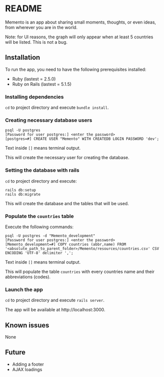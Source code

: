 # README

Memento is an app about sharing small moments, thoughts, or even ideas, from wherever you are in the world.

Note: for UI reasons, the graph will only appear when at least 5 countries will be listed. This is not a bug.

## Installation

To run the app, you need to have the following prerequisites installed:

- Ruby (lastest = 2.5.0)
- Ruby on Rails (lastest = 5.1.5)

### Installing dependencies

`cd` to project directory and execute `bundle install`.

### Creating necessary database users

```
psql -U postgres
[Password for user postgres:] <enter the password>
[postgres=#] CREATE USER "Memento" WITH CREATEDB LOGIN PASSWORD 'dev';
```
Text inside `[]` means terminal output.

This will create the necessary user for creating the database.

### Setting the database with rails

`cd` to project directory and execute:
```
rails db:setup
rails db:migrate
```

This will create the database and the tables that will be used.

### Populate the `countries` table

Execute the following commands:
```
psql -U postgres -d "Memento_development"
[Password for user postgres:] <enter the password>
[Memento_development=#] COPY countries (abbr,name) FROM '<absolute_path_to_parent_folder>/Memento/resources/countries.csv' CSV ENCODING 'UTF-8' delimiter ',';
```
Text inside `[]` means terminal output.

This will populate the table `countries` with every countries name and their abbreviations (codes).

### Launch the app

`cd` to project directory and execute `rails server`.

The app will be available at http://localhost:3000.

## Known issues

None

## Future

- Adding a footer
- AJAX loadings
